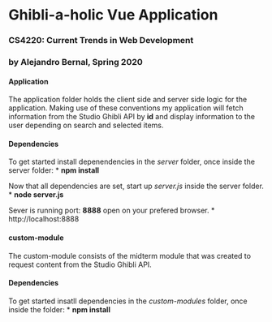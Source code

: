 # Ghibli-a-holic Vue Application
### CS4220: Current Trends in Web Development
### by Alejandro Bernal, Spring 2020

#### **Application**
The application folder holds the client side and server side logic for the application. Making use of these conventions my application will fetch information from the Studio Ghibli API by **id** and display information to the user depending on search and selected items.

#### Dependencies
To get started install depenendencies in the *server* folder, once inside the server folder:
    * **npm install**

Now that all dependencies are set, start up *server.js* inside the server folder.
    * **node server.js**

Sever is running port: **8888** open on your prefered browser.
    * http://localhost:8888

#### **custom-module**
The custom-module consists of the midterm module that was created to request content from the Studio Ghibli API.

#### Dependencies
To get started insatll dependencies in the *custom-modules* folder, once inside the folder:
    * **npm install**